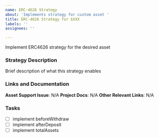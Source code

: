 ```yaml
---
name: ERC-4626 Strategy
about: 'Implements strategy for custom asset '
title: ERC-4626 Strategy for $XXX
labels: ''
assignees: ''

---
```


Implement ERC4626 strategy for the desired asset 

### Strategy Description

Brief description of what this strategy enables

### Links and Documentation

**Asset Support Issue**: N/A
**Project Docs**: N/A
**Other Relevant Links**: N/A

### Tasks

- [ ] implement beforeWithdraw
- [ ] implement afterDeposit
- [ ] implement totalAssets
